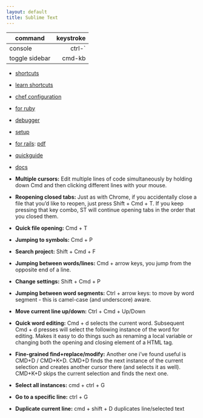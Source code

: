 ```yaml
---
layout: default
title: Sublime Text
---
```


| command | keystroke |
| ------- | --------: |
| console | ctrl-`    |
| toggle sidebar | cmd-kb |

* [shortcuts](https://pragmaticstudio.s3.amazonaws.com/media/SublimeShortcuts.pdf)
* [learn shortcuts](https://www.shortcutfoo.com/app/tutorial/sublimetext)
* [chef configuration](https://github.com/kitchenplan/chef-applications/blob/master/attributes/sublime_text.rb)
* [for ruby](http://blog.codeclimate.com/blog/2012/06/21/sublime-text-2-for-ruby/)
* [debugger](https://github.com/shuky19/sublime_debugger)
* [setup](http://blog.alexmaccaw.com/sublime-text)
* [for rails](http://www.icicletech.com/cheat-sheets/sublime-cheat-sheet-for-ruby-and-ruby-on-rails): [pdf](http://cdn2.icicletech.com/media/sublime-editor-cheatsheet-ruby-on-rails.pdf)
* [quickguide](http://jennifermann.ghost.io/a-quick-guide-to-sublime-text/)
* [docs](http://docs.sublimetext.info/en/sublime-text-3/file_management/file_management.html)

* **Multiple cursors:** Edit multiple lines of code simultaneously by holding down Cmd and then clicking different lines with your mouse.
* **Reopening closed tabs:** Just as with Chrome, if you accidentally close a file that you&#8217;d like to reopen, just press Shift + Cmd + T. If you keep pressing that key combo, ST will continue opening tabs in the order that you closed them.
* **Quick file opening:** Cmd + T
* **Jumping to symbols:** Cmd + P
* **Search project:** Shift + Cmd + F
* **Jumping between words/lines:** Cmd + arrow keys, you jump from the opposite end of a line.
* **Change settings:** Shift + Cmd + P
* **Jumping between word segments:** Ctrl + arrow keys: to move by word segment - this is camel-case (and underscore) aware.
* **Move current line up/down:** Ctrl + Cmd + Up/Down
* **Quick word editing:** Cmd + d selects the current word. Subsequent Cmd + d presses will select the following instance of the word for editing. Makes it easy to do things such as renaming a local variable or changing both the opening and closing element of a HTML tag.
* **Fine-grained find+replace/modify:** Another one i&#8217;ve found useful is CMD+D / CMD+K+D. CMD+D finds the next instance of the current selection and creates another cursor there (and selects it as well). CMD+K+D skips the current selection and finds the next one.
* **Select all instances:** cmd + ctrl + G
* **Go to a specific line:** ctrl + G
* **Duplicate current line:** cmd + shift + D duplicates line/selected text